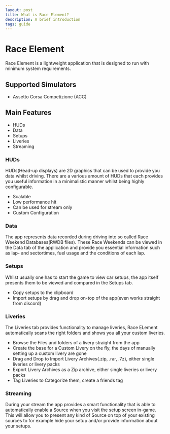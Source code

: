 ```yaml
---
layout: post
title: What is Race Element?
description: A brief introduction
tags: guide
---
```


# Race Element
Race Element is a lightweight application that is designed to run with minimum system requirements.

## Supported Simulators
- Assetto Corsa Competizione (ACC)

## Main Features
- HUDs
- Data
- Setups
- Liveries
- Streaming

### HUDs
HUDs(Head-up displays) are 2D graphics that can be used to provide you data whilst driving. There are a various amount of HUDs that each provides you useful information in a minimalistic manner whilst being highly configurable.
- Scalable
- Low performance hit
- Can be used for stream only
- Custom Configuration

### Data
The app represents data recorded during driving into so called Race Weekend Databases(RWDB files). These Race Weekends can be viewed in the Data tab of the application and provide you essential information such as lap- and sectortimes, fuel usage and the conditions of each lap.

### Setups
Whilst usually one has to start the game to view car setups, the app itself presents them to be viewed and compared in the Setups tab. 
- Copy setups to the clipboard
- Import setups by drag and drop on-top of the app(even works straight from discord)

### Liveries
The Liveries tab provides functionality to manage liveries, Race ELement automatically scans the right folders and shows you all your custom liveries.
- Browse the Files and folders of a livery straight from the app
- Create the base for a Custom Livery on the fly, the days of manually setting up a custom livery are gone
- Drag and Drop to Import Livery Archives(.zip, .rar, .7z), either single liveries or livery packs
- Export Livery Archives as a Zip archive, either single liveries or livery packs
- Tag Liveries to Categorize them, create a friends tag

### Streaming
During your stream the app provides a smart functionality that is able to automatically enable a Source when you visit the setup screen in-game. This will allow you to present any kind of Source on top of your existing sources to for example hide your setup and/or provide information about your setups.
